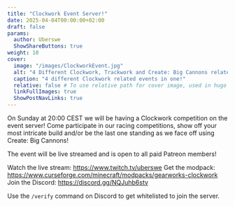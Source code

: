 ```yaml
---
title: "Clockwork Event Server!"
date: 2025-04-04T00:00:00+02:00
draft: false
params:
  author: Uberswe
  ShowShareButtons: true
weight: 10
cover:
  image: "/images/ClockworkEvent.jpg"
  alt: "4 Different Clockwork, Trackwork and Create: Big Cannons related events"
  caption: "4 different Clockwork related events in one!"
  relative: false # To use relative path for cover image, used in hugo Page-bundles
  linkFullImages: true
  ShowPostNavLinks: true
---
```


On Sunday at 20:00 CEST we will be having a Clockwork competition on the event server! 
Come participate in our racing competitions, show off your most intricate build and/or be the last one standing as we face off using Create: Big Cannons!  

The event will be live streamed and is open to all paid Patreon members!

Watch the live stream: https://www.twitch.tv/uberswe
Get the modpack: https://www.curseforge.com/minecraft/modpacks/gearworks-clockwork
Join the Discord: https://discord.gg/NQJuhb6stv

Use the `/verify` command on Discord to get whitelisted to join the server.